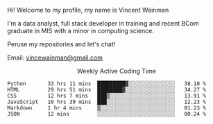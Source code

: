 Hi! Welcome to my profile, my name is Vincent Wainman

I'm a data analyst, full stack developer in training and recent BCom graduate in MIS with a minor in computing science. 

Peruse my repositories and let's chat!

Email: vincewainman@gmail.com

<p align="center"> Weekly Active Coding Time </p>
<!--START_SECTION:waka-->

```text
Python       33 hrs 11 mins  █████████▓░░░░░░░░░░░░░░░   38.10 %
HTML         29 hrs 51 mins  ████████▓░░░░░░░░░░░░░░░░   34.27 %
CSS          12 hrs 7 mins   ███▒░░░░░░░░░░░░░░░░░░░░░   13.91 %
JavaScript   10 hrs 39 mins  ███░░░░░░░░░░░░░░░░░░░░░░   12.23 %
Markdown     1 hr 4 mins     ▒░░░░░░░░░░░░░░░░░░░░░░░░   01.23 %
JSON         12 mins         ░░░░░░░░░░░░░░░░░░░░░░░░░   00.24 %
```

<!--END_SECTION:waka-->
